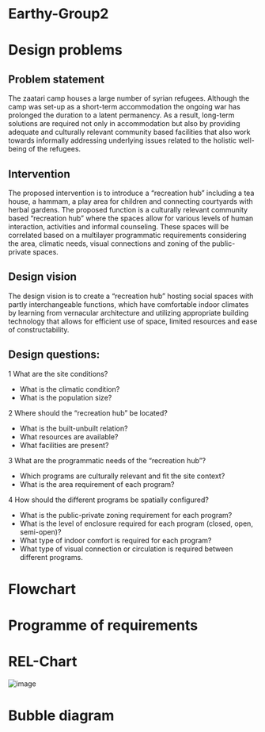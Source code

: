 # Earthy-Group2

# Design problems
## Problem statement
The zaatari camp houses a large number of syrian refugees. Although the camp was set-up as a short-term accommodation the ongoing war has prolonged the duration to a latent permanency. As a result, long-term solutions are required not only in accommodation but also by providing adequate and culturally relevant community based facilities that also work towards informally addressing underlying issues related to the holistic well-being of the refugees. 

## Intervention
The proposed intervention is to introduce a “recreation hub” including a tea house, a hammam, a play area for children and connecting courtyards with herbal gardens. The proposed function is a culturally relevant community based “recreation hub” where the spaces allow for various levels of human interaction, activities and informal counseling. These spaces will be correlated based on a multilayer programmatic requirements considering the area, climatic needs, visual connections and  zoning of the public-private spaces.

## Design vision
The design vision is to create a “recreation hub” hosting social spaces with partly interchangeable functions, which have comfortable indoor climates by learning from vernacular architecture and utilizing appropriate building technology that allows for efficient use of space, limited resources and ease of constructability. 

## Design questions:
1 What are the site conditions?
- What is the climatic condition?
- What is the population size? 

2 Where should the “recreation hub” be located?
- What is the built-unbuilt relation?
- What resources are available?
- What facilities are present?

3 What are the programmatic needs of the “recreation hub”?
- Which programs are culturally relevant and fit the site context?
- What is the area requirement of each program? 

4 How should the different programs be spatially configured?
- What is the public-private zoning requirement for each program?
- What is the level of enclosure required for each program (closed, open, semi-open)?
- What type of indoor comfort is required for each program?
- What type of visual connection or circulation is required between different programs.


# Flowchart

# Programme of requirements

# REL-Chart
![image](https://user-images.githubusercontent.com/71064893/92904705-5ed0db00-f423-11ea-96f1-ec99e817d23a.png)

# Bubble diagram
